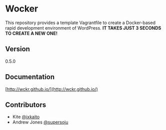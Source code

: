 # Wocker

This repository provides a template Vagrantfile to create a Docker-based rapid development environment of WordPress. __IT TAKES JUST 3 SECONDS TO CREATE A NEW ONE!__

## Version

0.5.0

## Documentation

[http://wckr.github.io/](http://wckr.github.io/)

## Contributors

- Kite [@ixkaito](https://github.com/ixkaito)
- Andrew Jones [@supersoju](https://github.com/supersoju)
